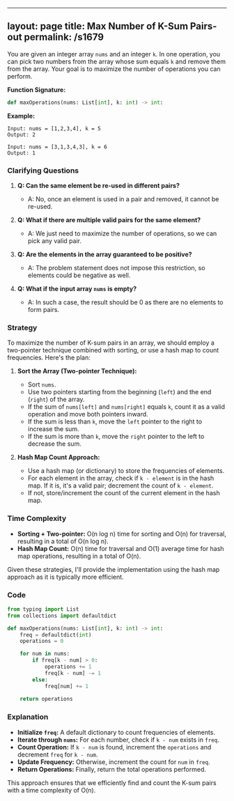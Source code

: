 
---
layout: page
title:  Max Number of K-Sum Pairs-out
permalink: /s1679
---

You are given an integer array `nums` and an integer `k`. In one operation, you can pick two numbers from the array whose sum equals `k` and remove them from the array. Your goal is to maximize the number of operations you can perform.

**Function Signature:**
```python
def maxOperations(nums: List[int], k: int) -> int:
```

**Example:**
```
Input: nums = [1,2,3,4], k = 5
Output: 2

Input: nums = [3,1,3,4,3], k = 6
Output: 1
```

### Clarifying Questions

1. **Q: Can the same element be re-used in different pairs?**
   - A: No, once an element is used in a pair and removed, it cannot be re-used.

2. **Q: What if there are multiple valid pairs for the same element?**
   - A: We just need to maximize the number of operations, so we can pick any valid pair.

3. **Q: Are the elements in the array guaranteed to be positive?**
   - A: The problem statement does not impose this restriction, so elements could be negative as well. 

4. **Q: What if the input array `nums` is empty?**
   - A: In such a case, the result should be 0 as there are no elements to form pairs.

### Strategy

To maximize the number of K-sum pairs in an array, we should employ a two-pointer technique combined with sorting, or use a hash map to count frequencies. Here's the plan:

1. **Sort the Array (Two-pointer Technique):**
   - Sort `nums`.
   - Use two pointers starting from the beginning (`left`) and the end (`right`) of the array.
   - If the sum of `nums[left]` and `nums[right]` equals `k`, count it as a valid operation and move both pointers inward.
   - If the sum is less than `k`, move the `left` pointer to the right to increase the sum.
   - If the sum is more than `k`, move the `right` pointer to the left to decrease the sum.

2. **Hash Map Count Approach:**
   - Use a hash map (or dictionary) to store the frequencies of elements.
   - For each element in the array, check if `k - element` is in the hash map. If it is, it's a valid pair; decrement the count of `k - element`.
   - If not, store/increment the count of the current element in the hash map.

### Time Complexity

- **Sorting + Two-pointer:** O(n log n) time for sorting and O(n) for traversal, resulting in a total of O(n log n).
- **Hash Map Count:** O(n) time for traversal and O(1) average time for hash map operations, resulting in a total of O(n).

Given these strategies, I'll provide the implementation using the hash map approach as it is typically more efficient.

### Code

```python
from typing import List
from collections import defaultdict

def maxOperations(nums: List[int], k: int) -> int:
    freq = defaultdict(int)
    operations = 0

    for num in nums:
        if freq[k - num] > 0:
            operations += 1
            freq[k - num] -= 1
        else:
            freq[num] += 1
            
    return operations
```

### Explanation

- **Initialize `freq`:** A default dictionary to count frequencies of elements.
- **Iterate through `nums`:** For each number, check if `k - num` exists in `freq`.
- **Count Operation:** If `k - num` is found, increment the `operations` and decrement `freq` for `k - num`.
- **Update Frequency:** Otherwise, increment the count for `num` in `freq`.
- **Return Operations:** Finally, return the total operations performed.

This approach ensures that we efficiently find and count the K-sum pairs with a time complexity of O(n).
